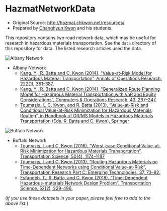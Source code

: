 # HazmatNetworkData

* Original Source: http://hazmat.chkwon.net/resources/
* Prepared by [Changhyun Kwon](http://www.chkwon.net) and his students.

This repository contains two road network data, which may be useful for research in hazardous materials transportation. See the `data` directory of this repository for data. The listed research articles used the data. 


![Albany Network](Albany-Network-Map-150x150.png)

* Albany Network
  - [Kang, Y., R. Batta and C. Kwon (2014), “Value-at-Risk Model for Hazardous Material Transportation”, Annals of Operations Research, 222(1), 361–387.](http://dx.doi.org/10.1007/s10479-012-1285-0)
  - [Kang, Y., R. Batta and C. Kwon (2014), “Generalized Route Planning Model for Hazardous Material Transportation with VaR and Equity Considerations”, Computers & Operations Research, 43, 237–247.](http://dx.doi.org/10.1016/j.cor.2013.09.015)
  - [Toumazis, I., C. Kwon, and R. Batta (2013), “Value-at-Risk and Conditional Value-at-Risk Minimization for Hazardous Materials Routing”, in Handbook of OR/MS Models in Hazardous Materials Transportation (Eds.:R. Batta and C. Kwon), Springer](http://dx.doi.org/10.1007/978-1-4614-6794-6_5)


![Buffalo Network](Buffalo_Network_Map-150x150.png)

* Buffalo Network
  - [Toumazis, I. and C. Kwon (2016), “Worst-case Conditional Value-at-Risk Minimization for Hazardous Materials Transportation”, Transportation Science, 50(4), 1174–1187](http://dx.doi.org/10.1287/trsc.2015.0639)
  - [Toumazis, I. and C. Kwon (2013), “Routing Hazardous Materials on Time-Dependent Networks using Conditional Value-at-Risk”, Transportation Research Part C: Emerging Technologies, 37, 73–92.](http://dx.doi.org/10.1016/j.trc.2013.09.006)
  - [Esfandeh, T., R. Batta, and C. Kwon (2018), “Time-Dependent Hazardous-materials Network Design Problem”, Transportation Science, 52(2), 229-496.](https://doi.org/10.1287/trsc.2016.0698)



(*If you use these datasets in your paper, please feel free to add to the above list.*)
